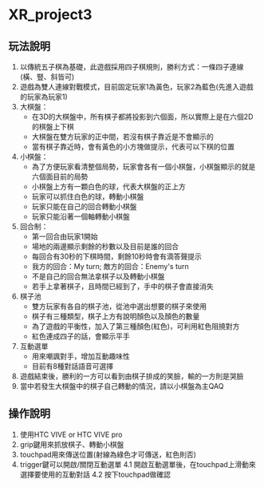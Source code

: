 # XR_project3

## 玩法說明

1. 以傳統五子棋為基礎，此遊戲採用四子棋規則，勝利方式：一條四子連線(橫、豎、斜皆可)
2. 遊戲為雙人連線對戰模式，目前固定玩家1為黃色，玩家2為藍色(先進入遊戲的玩家為玩家1)
3. 大棋盤：
	- 在3D的大棋盤中，所有棋子都將投影到六個面，所以實際上是在六個2D的棋盤上下棋
	- 大棋盤在雙方玩家的正中間，若沒有棋子靠近是不會顯示的
	- 當有棋子靠近時，會有黃色的小方塊做提示，代表可以下棋的位置
4. 小棋盤：
	- 為了方便玩家看清整個局勢，玩家會各有一個小棋盤，小棋盤顯示的就是六個面目前的局勢
	- 小棋盤上方有一顆白色的球，代表大棋盤的正上方
	- 玩家可以抓住白色的球，轉動小棋盤
	- 玩家只能在自己的回合轉動小棋盤
	- 玩家只能沿著一個軸轉動小棋盤
5. 回合制：
	- 第一回合由玩家1開始
	- 場地的兩邊顯示剩餘的秒數以及目前是誰的回合
	- 每回合有30秒的下棋時間，剩餘10秒時會有滴答聲提示
	- 我方的回合：My turn; 敵方的回合：Enemy's turn
	- 不是自己的回合無法拿棋子以及轉動小棋盤
	- 若手上拿著棋子，且時間已經到了，手中的棋子會直接消失
6. 棋子池
	- 雙方玩家有各自的棋子池，從池中選出想要的棋子來使用
	- 棋子有三種類型，棋子上方有說明顏色以及顏色的數量
	- 為了遊戲的平衡性，加入了第三種顏色(紅色)，可利用紅色阻撓對方
	- 紅色連成四子的話，會顯示平手
7. 互動選單
	- 用來嘲諷對手，增加互動趣味性	
	- 目前有8種對話語音可選擇
8. 遊戲結束後，勝利的一方可以看到由棋子排成的笑臉，輸的一方則是哭臉
9. 當中若發生大棋盤中的棋子自己轉動的情況，請以小棋盤為主QAQ
	
## 操作說明

1. 使用HTC VIVE or HTC VIVE pro
2. grip鍵用來抓放棋子、轉動小棋盤
3. touchpad用來傳送位置(射線為綠色才可傳送，紅色則否)
4. trigger鍵可以開啟/關閉互動選單
	4.1 開啟互動選單後，在touchpad上滑動來選擇要使用的互動對話
	4.2 按下touchpad做確認
